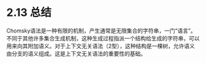 # 2.13 总结

Chomsky语法是一种有限的机制，产生通常是无限集合的字符串，一门“语言”。不同于其他许多集合生成机制，这种生成过程指派一个结构给生成的字符串，可以用来向其附加语义。对于上下文无关语法（2型），这种结构是一棵树，允许语义由分支的语义组成。这是上下文无关语法的重要性的基础。